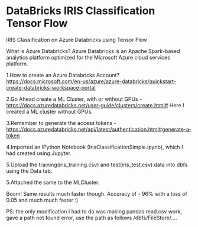# DataBricks IRIS Classification Tensor Flow
IRIS Classification on Azure Databricks using Tensor Flow

What is Azure Databricks?
Azure Databricks is an Apache Spark-based analytics platform optimized for the Microsoft Azure cloud services platform.

1.How to create an Azure Databricks Account?
https://docs.microsoft.com/en-us/azure/azure-databricks/quickstart-create-databricks-workspace-portal

2.Go Ahead create a ML Cluster, with or without GPUs - https://docs.azuredatabricks.net/user-guide/clusters/create.html#
Here I created a ML cluster without GPUs.

3.Remember to generate the access tokens - 
https://docs.azuredatabricks.net/api/latest/authentication.html#generate-a-token

4.Imported an IPython Notebook (IrisClassificationSimple.ipynb), which I had created using Jupyter.

5.Upload the training(iris_training.csv) and test(iris_test.csv) data into dbfs using the Data tab.

5.Attached the same to the MLCluster.

Boom! Same results much faster though.
Accuracy of - 96% with a loss of 0.05 and much much faster :)

PS: the only modification I had to do was making pandas read.csv work, gave a path not found error, use the path as follows
  /dbfs/FileStore/....
  









